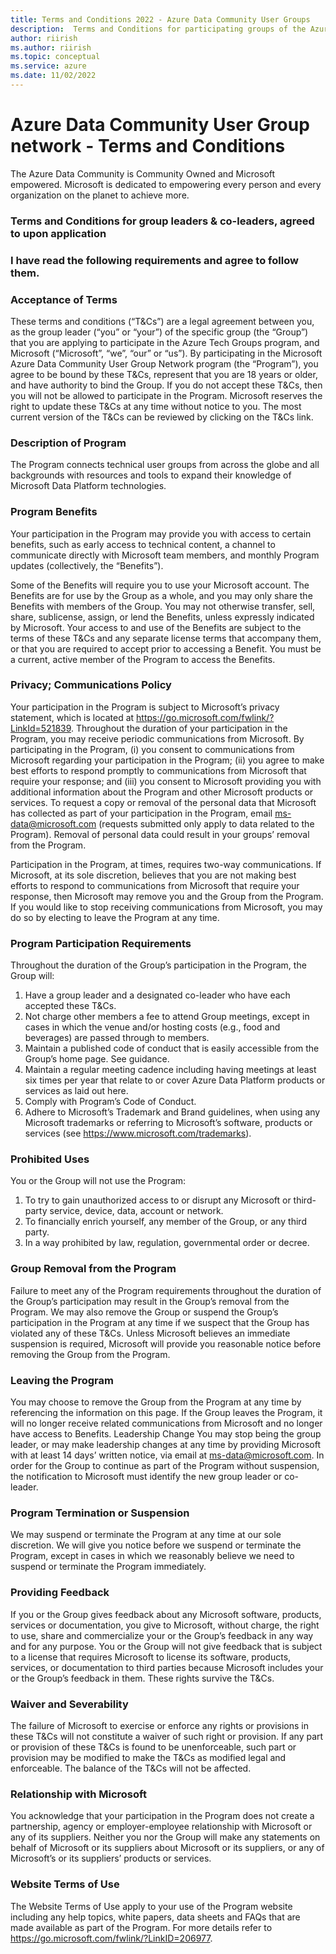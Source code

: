 ```yaml
---
title: Terms and Conditions 2022 - Azure Data Community User Groups
description:  Terms and Conditions for participating groups of the Azure Data Tech Groups program
author: riirish
ms.author: riirish
ms.topic: conceptual
ms.service: azure
ms.date: 11/02/2022
---
```


# Azure Data Community User Group network - Terms and Conditions

The Azure Data Community is Community Owned and Microsoft empowered. Microsoft is dedicated to empowering every person and every organization on the planet to achieve more.

### Terms and Conditions for group leaders & co-leaders, agreed to upon application

### I have read the following requirements and agree to follow them.

### Acceptance of Terms

These terms and conditions (“T&Cs”) are a legal agreement between you, as the group leader (“you” or “your”) of the specific group (the “Group”) that you are applying to participate in the Azure Tech Groups program, and Microsoft (“Microsoft”, “we”, “our” or “us”).
By participating in the Microsoft Azure Data Community User Group Network program (the “Program”), you agree to be bound by these T&Cs, represent that you are 18 years or older, and have authority to bind the Group. If you do not accept these T&Cs, then you will not be allowed to participate in the Program.
Microsoft reserves the right to update these T&Cs at any time without notice to you. The most current version of the T&Cs can be reviewed by clicking on the T&Cs link.

### Description of Program
The Program connects technical user groups from across the globe and all backgrounds with resources and tools to expand their knowledge of Microsoft Data Platform technologies.

### Program Benefits

Your participation in the Program may provide you with access to certain benefits, such as early access to technical content, a channel to communicate directly with Microsoft team members, and monthly Program updates (collectively, the “Benefits”).

Some of the Benefits will require you to use your Microsoft account. The Benefits are for use by the Group as a whole, and you may only share the Benefits with members of the Group. You may not otherwise transfer, sell, share, sublicense, assign, or lend the Benefits, unless expressly indicated by Microsoft. Your access to and use of the Benefits are subject to the terms of these T&Cs and any separate license terms that accompany them, or that you are required to accept prior to accessing a Benefit. You must be a current, active member of the Program to access the Benefits.

### Privacy; Communications Policy

Your participation in the Program is subject to Microsoft’s privacy statement, which is located at https://go.microsoft.com/fwlink/?LinkId=521839.
Throughout the duration of your participation in the Program, you may receive periodic communications from Microsoft. By participating in the Program, (i) you consent to communications from Microsoft regarding your participation in the Program; (ii) you agree to make best efforts to respond promptly to communications from Microsoft that require your response; and (iii) you consent to Microsoft providing you with additional information about the Program and other Microsoft products or services. To request a copy or removal of the personal data that Microsoft has collected as part of your participation in the Program, email ms-data@microsoft.com (requests submitted only apply to data related to the Program). Removal of personal data could result in your groups’ removal from the Program.

Participation in the Program, at times, requires two-way communications. If Microsoft, at its sole discretion, believes that you are not making best efforts to respond to communications from Microsoft that require your response, then Microsoft may remove you and the Group from the Program.
If you would like to stop receiving communications from Microsoft, you may do so by electing to leave the Program at any time.

### Program Participation Requirements
Throughout the duration of the Group’s participation in the Program, the Group will:
  1.	Have a group leader and a designated co-leader who have each accepted these T&Cs.
  2.	Not charge other members a fee to attend Group meetings, except in cases in which the venue and/or hosting costs (e.g., food and beverages) are passed through to members.
  3.	Maintain a published code of conduct that is easily accessible from the Group’s home page. See guidance.
  4.	Maintain a regular meeting cadence including having meetings at least six times per year that relate to or cover Azure Data Platform products or services as laid out here.
  5.	Comply with Program’s Code of Conduct.
  6.	Adhere to Microsoft’s Trademark and Brand guidelines, when using any Microsoft trademarks or referring to Microsoft’s software, products or services (see https://www.microsoft.com/trademarks).

### Prohibited Uses

You or the Group will not use the Program:

  1.	To try to gain unauthorized access to or disrupt any Microsoft or third-party service, device, data, account or network.
  2.	To financially enrich yourself, any member of the Group, or any third party.
  3.	In a way prohibited by law, regulation, governmental order or decree.
  
### Group Removal from the Program

Failure to meet any of the Program requirements throughout the duration of the Group’s participation may result in the Group’s removal from the Program. We may also remove the Group or suspend the Group’s participation in the Program at any time if we suspect that the Group has violated any of these T&Cs. Unless Microsoft believes an immediate suspension is required, Microsoft will provide you reasonable notice before removing the Group from the Program.

### Leaving the Program

You may choose to remove the Group from the Program at any time by referencing the information on this page. If the Group leaves the Program, it will no longer receive related communications from Microsoft and no longer have access to Benefits.
Leadership Change
You may stop being the group leader, or may make leadership changes at any time by providing Microsoft with at least 14 days’ written notice, via email at ms-data@microsoft.com. In order for the Group to continue as part of the Program without suspension, the notification to Microsoft must identify the new group leader or co-leader.

### Program Termination or Suspension

We may suspend or terminate the Program at any time at our sole discretion. We will give you notice before we suspend or terminate the Program, except in cases in which we reasonably believe we need to suspend or terminate the Program immediately.

### Providing Feedback

If you or the Group gives feedback about any Microsoft software, products, services or documentation, you give to Microsoft, without charge, the right to use, share and commercialize your or the Group’s feedback in any way and for any purpose. You or the Group will not give feedback that is subject to a license that requires Microsoft to license its software, products, services, or documentation to third parties because Microsoft includes your or the Group’s feedback in them. These rights survive the T&Cs.

### Waiver and Severability

The failure of Microsoft to exercise or enforce any rights or provisions in these T&Cs will not constitute a waiver of such right or provision. If any part or provision of these T&Cs is found to be unenforceable, such part or provision may be modified to make the T&Cs as modified legal and enforceable. The balance of the T&Cs will not be affected.

### Relationship with Microsoft

You acknowledge that your participation in the Program does not create a partnership, agency or employer-employee relationship with Microsoft or any of its suppliers. Neither you nor the Group will make any statements on behalf of Microsoft or its suppliers about Microsoft or its suppliers, or any of Microsoft’s or its suppliers’ products or services.

### Website Terms of Use

The Website Terms of Use apply to your use of the Program website including any help topics, white papers, data sheets and FAQs that are made available as part of the Program. For more details refer to https://go.microsoft.com/fwlink/?LinkID=206977.

